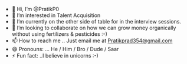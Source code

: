 - 👋 Hi, I’m @PratikP0
- 👀 I’m interested in Talent Acquisition
- 🌱 I’m currently on the other side of table for in the interview sessions.
- 💞️ I’m looking to collaborate on how we can grow money organically without using fertilizers & pesticides :-) 
- 📫 How to reach me .. Just email me at Pratikprad354@gmail.com
- 😄 Pronouns: ... He / Him / Bro / Dude / Saar
- ⚡ Fun fact: ..I believe in unicorns :-)

<!---
PratikP0/PratikP0 is a ✨ special ✨ repository because its `README.md` (this file) appears on your GitHub profile.
You can click the Preview link to take a look at your changes.
--->
